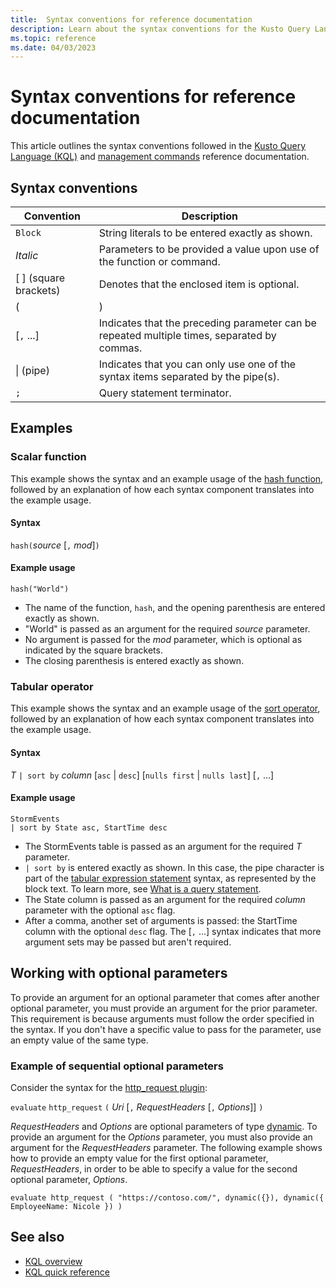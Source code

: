 ```yaml
---
title:  Syntax conventions for reference documentation
description: Learn about the syntax conventions for the Kusto Query Language and management command documentation.
ms.topic: reference
ms.date: 04/03/2023
---
```

# Syntax conventions for reference documentation

This article outlines the syntax conventions followed in the [Kusto Query Language (KQL)](index.md) and [management commands](../management/index.md) reference documentation.

## Syntax conventions

|Convention|Description|
|--|--|
|`Block`|String literals to be entered exactly as shown.|
|*Italic*|Parameters to be provided a value upon use of the function or command.|
|[ ] (square brackets)|Denotes that the enclosed item is optional.|
|( | ) | Denotes that one of the enclosed options must be selected.|
|[`,` ...]|Indicates that the preceding parameter can be repeated multiple times, separated by commas.|
|\| (pipe)|Indicates that you can only use one of the syntax items separated by the pipe(s).|
|`;`|Query statement terminator.|

## Examples

### Scalar function

This example shows the syntax and an example usage of the [hash function](hashfunction.md), followed by an explanation of how each syntax component translates into the example usage.

#### Syntax

`hash(`*source* [`,` *mod*]`)`

#### Example usage

```kusto
hash("World")
```

* The name of the function, `hash`, and the opening parenthesis are entered exactly as shown.
* "World" is passed as an argument for the required *source* parameter.
* No argument is passed for the *mod* parameter, which is optional as indicated by the square brackets.
* The closing parenthesis is entered exactly as shown.

### Tabular operator

This example shows the syntax and an example usage of the [sort operator](sort-operator.md), followed by an explanation of how each syntax component translates into the example usage.

#### Syntax

*T* `| sort by` *column* [`asc` | `desc`] [`nulls first` | `nulls last`] [`,` ...]

#### Example usage

```kusto
StormEvents
| sort by State asc, StartTime desc
```

* The StormEvents table is passed as an argument for the required *T* parameter.
* `| sort by` is entered exactly as shown. In this case, the pipe character is part of the [tabular expression statement](tabularexpressionstatements.md) syntax, as represented by the block text. To learn more, see [What is a query statement](index.md#what-is-a-query-statement).
* The State column is passed as an argument for the required *column* parameter with the optional `asc` flag.
* After a comma, another set of arguments is passed: the StartTime column with the optional `desc` flag. The [`,` ...] syntax indicates that more argument sets may be passed but aren't required.

## Working with optional parameters

To provide an argument for an optional parameter that comes after another optional parameter, you must provide an argument for the prior parameter. This requirement is because arguments must follow the order specified in the syntax. If you don't have a specific value to pass for the parameter, use an empty value of the same type.

### Example of sequential optional parameters

Consider the syntax for the [http_request plugin](http-request-plugin.md):

`evaluate` `http_request` `(` *Uri* [`,` *RequestHeaders* [`,` *Options*]] `)`

*RequestHeaders* and *Options* are optional parameters of type [dynamic](scalar-data-types/dynamic.md). To provide an argument for the *Options* parameter, you must also provide an argument for the *RequestHeaders* parameter. The following example shows how to provide an empty value for the first optional parameter, *RequestHeaders*, in order to be able to specify a value for the second optional parameter, *Options*.

```kusto
evaluate http_request ( "https://contoso.com/", dynamic({}), dynamic({ EmployeeName: Nicole }) )
```

## See also

* [KQL overview](index.md)
* [KQL quick reference](../../kql-quick-reference.md)
